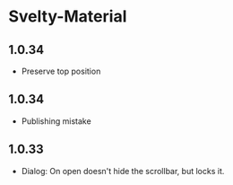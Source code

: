 # Svelty-Material

## 1.0.34

-   Preserve top position

## 1.0.34

-   Publishing mistake

## 1.0.33

-   Dialog: On open doesn't hide the scrollbar, but locks it.
